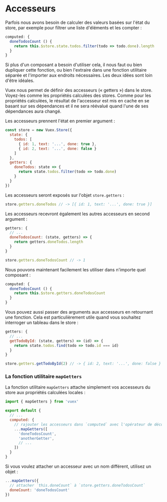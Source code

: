 # Accesseurs

Parfois nous avons besoin de calculer des valeurs basées sur l'état du store, par exemple pour filtrer une liste d'éléments et les compter :

``` js
computed: {
  doneTodosCount () {
    return this.$store.state.todos.filter(todo => todo.done).length
  }
}
```

Si plus d'un composant a besoin d'utiliser cela, il nous faut ou bien dupliquer cette fonction, ou bien l'extraire dans une fonction utilitaire séparée et l'importer aux endroits nécessaires. Les deux idées sont loin d'être idéales.

Vuex nous permet de définir des accesseurs (« getters ») dans le store. Voyez-les comme les propriétés calculées des stores. Comme pour les propriétés calculées, le résultat de l'accesseur est mis en cache en se basant sur ses dépendances et il ne sera réévalué quand l'une de ses dépendances aura changé.

Les accesseurs prennent l'état en premier argument :

``` js
const store = new Vuex.Store({
  state: {
    todos: [
      { id: 1, text: '...', done: true },
      { id: 2, text: '...', done: false }
    ]
  },
  getters: {
    doneTodos: state => {
      return state.todos.filter(todo => todo.done)
    }
  }
})
```

Les accesseurs seront exposés sur l'objet `store.getters` :

``` js
store.getters.doneTodos // -> [{ id: 1, text: '...', done: true }]
```

Les accesseurs recevront également les autres accesseurs en second argument :

``` js
getters: {
  // ...
  doneTodosCount: (state, getters) => {
    return getters.doneTodos.length
  }
}
```

``` js
store.getters.doneTodosCount // -> 1
```

Nous pouvons maintenant facilement les utiliser dans n'importe quel composant :

``` js
computed: {
  doneTodosCount () {
    return this.$store.getters.doneTodosCount
  }
}
```

Vous pouvez aussi passer des arguments aux accesseurs en retournant une fonction. Cela est particulièrement utile quand vous souhaitez interroger un tableau dans le store :

```js
getters: {
  // ...
  getTodoById: (state, getters) => (id) => {
    return state.todos.find(todo => todo.id === id)
  }
}
```

``` js
store.getters.getTodoById(2) // -> { id: 2, text: '...', done: false }
```

### La fonction utilitaire `mapGetters`

La fonction utilitaire `mapGetters` attache simplement vos accesseurs du store aux propriétés calculées locales :

``` js
import { mapGetters } from 'vuex'

export default {
  // ...
  computed: {
    // rajouter les accesseurs dans `computed` avec l'opérateur de décomposition
    ...mapGetters([
      'doneTodosCount',
      'anotherGetter',
      // ...
    ])
  }
}
```

Si vous voulez attacher un accesseur avec un nom différent, utilisez un objet :

``` js
...mapGetters({
  // attacher `this.doneCount` à `store.getters.doneTodosCount`
  doneCount: 'doneTodosCount'
})
```
